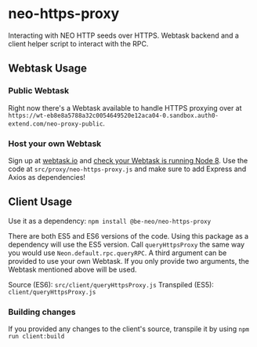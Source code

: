 # neo-https-proxy
Interacting with NEO HTTP seeds over HTTPS. Webtask backend and a client helper script to interact with the RPC.

## Webtask Usage
### Public Webtask
Right now there's a Webtask available to handle HTTPS proxying over at `https://wt-eb8e8a5788a32c0054649520e12aca04-0.sandbox.auth0-extend.com/neo-proxy-public`.

### Host your own Webtask
Sign up at [webtask.io](https://webtask.io) and [check your Webtask is running Node 8](https://tomasz.janczuk.org/2017/09/auth0-webtasks-and-node-8.html).
Use the code at `src/proxy/neo-https-proxy.js` and make sure to add Express and Axios as dependencies!

## Client Usage
Use it as a dependency: `npm install @be-neo/neo-https-proxy`

There are both ES5 and ES6 versions of the code. Using this package as a dependency will use the ES5 version.
Call `queryHttpsProxy` the same way you would use `Neon.default.rpc.queryRPC`. A third argument can be provided to use your own Webtask.
If you only provide two arguments, the Webtask mentioned above will be used.

Source (ES6): `src/client/queryHttpsProxy.js`
Transpiled (ES5): `client/queryHttpsProxy.js`

### Building changes
If you provided any changes to the client's source, transpile it by using `npm run client:build`
